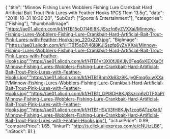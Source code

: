 {
	"title": "Minnow Fishing Lures Wobblers Fishing Lure Crankbait Hard Artificial Bait Trout Pink Lures with Feather Hooks 1PCS 11cm 13.5g",
	"date": "2018-10-31 10:30:20",
	"SubCat": ["Sports & Entertainment"],
	"categories": ["Fishing"],
	"thumbnailImage": "https://ae01.alicdn.com/kf/HTB15oD7l46I8KJjSszfq6yZVXXai/Minnow-Fishing-Lures-Wobblers-Fishing-Lure-Crankbait-Hard-Artificial-Bait-Trout-Pink-Lures-with-Feather-Hooks.jpg_220x220.jpg",
	"BigImage": ["https://ae01.alicdn.com/kf/HTB15oD7l46I8KJjSszfq6yZVXXai/Minnow-Fishing-Lures-Wobblers-Fishing-Lure-Crankbait-Hard-Artificial-Bait-Trout-Pink-Lures-with-Feather-Hooks.jpg","https://ae01.alicdn.com/kf/HTB1Vr3Xl0fJ8KJjy0Feq6xKEXXaO/Minnow-Fishing-Lures-Wobblers-Fishing-Lure-Crankbait-Hard-Artificial-Bait-Trout-Pink-Lures-with-Feather-Hooks.jpg","https://ae01.alicdn.com/kf/HTB1BnmXk63z9KJjy0Fmq6xiwXXaP/Minnow-Fishing-Lures-Wobblers-Fishing-Lure-Crankbait-Hard-Artificial-Bait-Trout-Pink-Lures-with-Feather-Hooks.jpg","https://ae01.alicdn.com/kf/HTB1t_DPl8DH8KJjSszcq6zDTFXaP/Minnow-Fishing-Lures-Wobblers-Fishing-Lure-Crankbait-Hard-Artificial-Bait-Trout-Pink-Lures-with-Feather-Hooks.jpg","https://ae01.alicdn.com/kf/HTB1HSk1l3fH8KJjy1zcq6ATzpXa6/Minnow-Fishing-Lures-Wobblers-Fishing-Lure-Crankbait-Hard-Artificial-Bait-Trout-Pink-Lures-with-Feather-Hooks.jpg"],
	"actualPrice": 0.99,
	"comparePrice": 1.65,
	"linkurl": "http://s.click.aliexpress.com/e/cNUtzLB6",
	"inStock": 81
}
